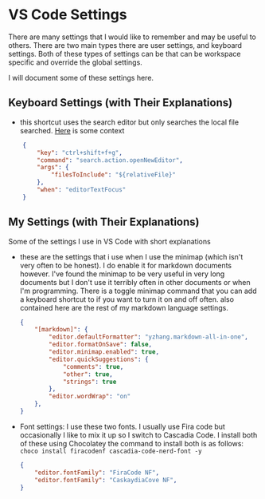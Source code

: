 # VS Code Settings

There are many settings that I would like to remember and may be useful to others. There are two main types there are user settings, and keyboard settings. Both of these types of settings can be that can be workspace specific and override the global settings.

I will document some of these settings here.

## Keyboard Settings (with Their Explanations)

- this shortcut uses the search editor but only searches the local file searched. [Here](https://github.com/microsoft/vscode/issues/92298#issuecomment-625555240) is some context

```JSON
    {
        "key": "ctrl+shift+f+g",
        "command": "search.action.openNewEditor",
        "args": {
            "filesToInclude": "${relativeFile}"
        },
        "when": "editorTextFocus"
    }
```

## My Settings (with Their Explanations)

Some of the settings I use in VS Code with short explanations

- these are the settings that i use when I use the minimap (which isn't very often to be honest). I do enable it for markdown documents however. I've found the minimap to be very useful in very long documents but I don't use it terribly often in other documents or when I'm programming. There is a toggle minimap command that you can add a keyboard shortcut to if you want to turn it on and off often. also contained here are the rest of my markdown language settings.

    ```JSON
    {
        "[markdown]": {
            "editor.defaultFormatter": "yzhang.markdown-all-in-one",
            "editor.formatOnSave": false,
            "editor.minimap.enabled": true,
            "editor.quickSuggestions": {
                "comments": true,
                "other": true,
                "strings": true
            },
            "editor.wordWrap": "on"
        },
    }
    ```

- Font settings: I use these two fonts. I usually use Fira code but occasionally I like to mix it up so I switch to Cascadia Code. I install both of these using Chocolatey the command to install both is as follows: `choco install firacodenf cascadia-code-nerd-font -y`

    ```JSON
    {
        "editor.fontFamily": "FiraCode NF",
        "editor.fontFamily": "CaskaydiaCove NF",
    }
    ```
